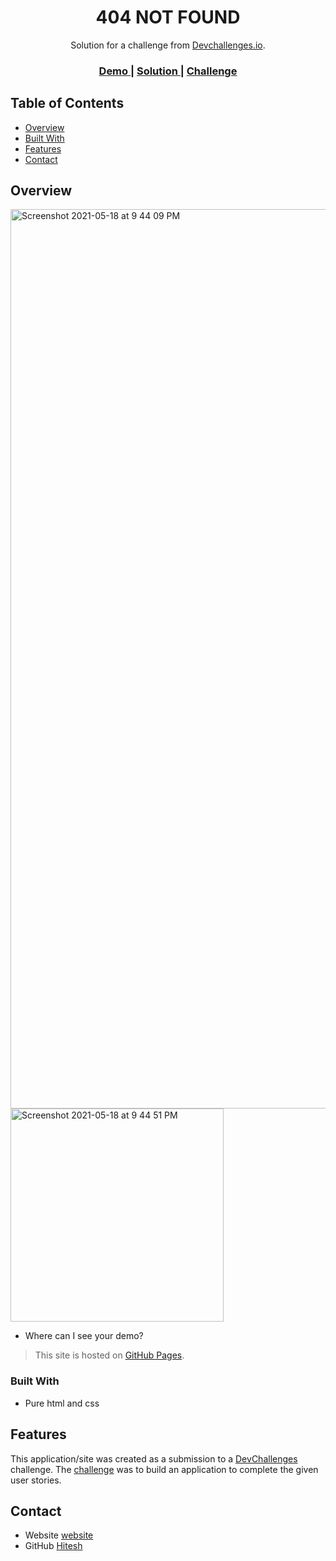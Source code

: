 <!-- Please update value in the {}  -->

<h1 align="center">404 NOT FOUND</h1>

<div align="center">
   Solution for a challenge from  <a href="http://devchallenges.io" target="_blank">Devchallenges.io</a>.
</div>

<div align="center">
  <h3>
    <a href="https://hitesh-coder.github.io/404-not-found/">
      Demo
    </a>
    <span> | </span>
    <a href="https://github.com/hitesh-coder/404-not-found/">
      Solution
    </a>
    <span> | </span>
    <a href="https://devchallenges.io/challenges/wBunSb7FPrIepJZAg0sY">
      Challenge
    </a>
  </h3>
</div>

<!-- TABLE OF CONTENTS -->

## Table of Contents

- [Overview](#overview)
- [Built With](#built-with)
- [Features](#features)
- [Contact](#contact)

## Overview

<img width="1439" alt="Screenshot 2021-05-18 at 9 44 09 PM" src="https://user-images.githubusercontent.com/58116679/118687193-5d617900-b822-11eb-803e-00388e5b59cb.png">

<img width="341" alt="Screenshot 2021-05-18 at 9 44 51 PM" src="https://user-images.githubusercontent.com/58116679/118687215-62bec380-b822-11eb-84b6-c1423ece840c.png">


- Where can I see your demo?
>This site is hosted on [GitHub Pages](https://hitesh-coder.github.io/404-not-found/).

### Built With

- Pure html and css

## Features

This application/site was created as a submission to a [DevChallenges](https://devchallenges.io/challenges) challenge. The [challenge](https://devchallenges.io/challenges/wBunSb7FPrIepJZAg0sY) was to build an application to complete the given user stories.

## Contact

- Website [website](https://hitesh-coder.github.io/404-not-found/)
- GitHub [Hitesh](https://github.com/hitesh-coder)
